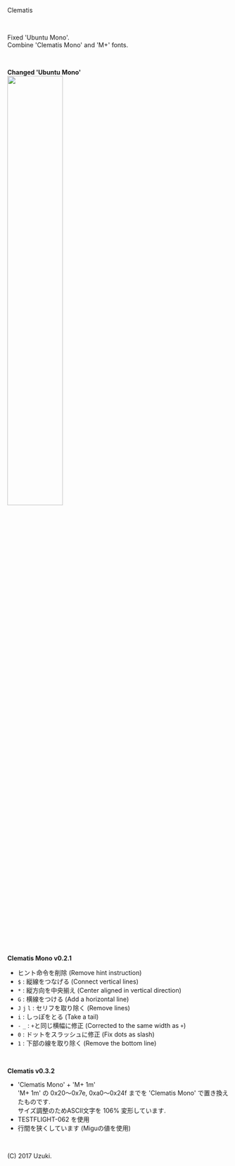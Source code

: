 Clematis

<br>

Fixed 'Ubuntu Mono'.  
Combine 'Clematis Mono' and 'M+' fonts.  

<br>

**Changed 'Ubuntu Mono'**  
<img src="https://github.com/uzuki3/sakura/raw/master/Clematis/font.gif" width="50%">

<br>

**Clematis Mono v0.2.1**
- ヒント命令を削除 (Remove hint instruction)
- `$`         : 縦線をつなげる (Connect vertical lines)
- `*`         : 縦方向を中央揃え (Center aligned in vertical direction)
- `G`         : 横線をつける (Add a horizontal line)
- `J` `j` `l` : セリフを取り除く (Remove lines)
- `i`         : しっぽをとる (Take a tail)
- `-` `_`     : `+`と同じ横幅に修正 (Corrected to the same width as `+`)
- `0`         : ドットをスラッシュに修正 (Fix dots as slash)
- `1`         : 下部の線を取り除く (Remove the bottom line)

<br>

**Clematis v0.3.2**
- 'Clematis Mono' + 'M+ 1m'<br>
  'M+ 1m' の 0x20～0x7e, 0xa0～0x24f までを 'Clematis Mono' で置き換えたものです.<br>
  サイズ調整のためASCII文字を 106% 変形しています.<br>
- TESTFLIGHT-062 を使用
- 行間を狭くしています (Miguの値を使用)

<br>

(C) 2017 Uzuki.
